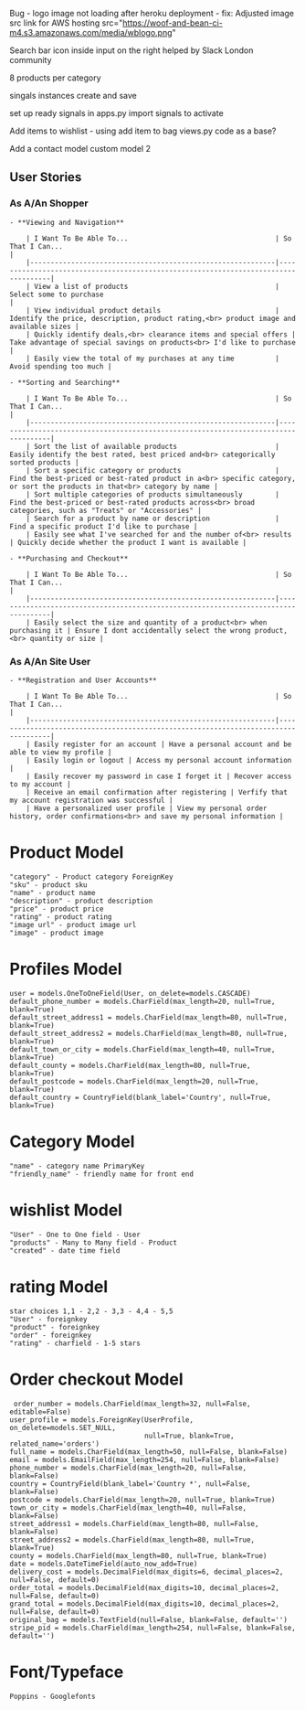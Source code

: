 Bug - logo image not loading after heroku deployment - fix: Adjusted image src link for AWS hosting
src="https://woof-and-bean-ci-m4.s3.amazonaws.com/media/wblogo.png"

Search bar icon inside input on the right helped by Slack London community

8 products per category

singals instances create and save

set up ready signals in apps.py import signals to activate

Add items to wishlist - using add item to bag views.py code as a base?

Add a contact model custom model 2





## User Stories

### As A/An Shopper
    - **Viewing and Navigation**

        | I Want To Be Able To...                                    | So That I Can...                                                                   | 
        |------------------------------------------------------------|------------------------------------------------------------------------------------| 
        | View a list of products                                    | Select some to purchase                                                            | 
        | View individual product details                            | Identify the price, description, product rating,<br> product image and available sizes |
        | Quickly identify deals,<br> clearance items and special offers | Take advantage of special savings on products<br> I'd like to purchase |
        | Easily view the total of my purchases at any time          | Avoid spending too much |

    - **Sorting and Searching**
        
        | I Want To Be Able To...                                    | So That I Can...                                                                   | 
        |------------------------------------------------------------|------------------------------------------------------------------------------------|
        | Sort the list of available products                        | Easily identify the best rated, best priced and<br> categorically sorted products |
        | Sort a specific category or products                       | Find the best-priced or best-rated product in a<br> specific category, or sort the products in that<br> category by name |
        | Sort multiple categories of products simultaneously        | Find the best-priced or best-rated products across<br> broad categories, such as "Treats" or "Accessories" |
        | Search for a product by name or description                | Find a specific product I'd like to purchase |
        | Easily see what I've searched for and the number of<br> results | Quickly decide whether the product I want is available |

    - **Purchasing and Checkout**
        
        | I Want To Be Able To...                                    | So That I Can...                                                                   | 
        |------------------------------------------------------------|------------------------------------------------------------------------------------|
        | Easily select the size and quantity of a product<br> when purchasing it | Ensure I dont accidentally select the wrong product,<br> quantity or size |


### As A/An Site User
    - **Registration and User Accounts**

        | I Want To Be Able To...                                    | So That I Can...                                                                   | 
        |------------------------------------------------------------|------------------------------------------------------------------------------------|
        | Easily register for an account | Have a personal account and be able to view my profile |
        | Easily login or logout | Access my personal account information |
        | Easily recover my password in case I forget it | Recover access to my account |
        | Receive an email confirmation after registering | Verfify that my account registration was successful |
        | Have a personalized user profile | View my personal order history, order confirmations<br> and save my personal information |


# Product Model
    "category" - Product category ForeignKey
    "sku" - product sku
    "name" - product name
    "description" - product description
    "price" - product price
    "rating" - product rating
    "image url" - product image url
    "image" - product image

# Profiles Model
    user = models.OneToOneField(User, on_delete=models.CASCADE)
    default_phone_number = models.CharField(max_length=20, null=True, blank=True)
    default_street_address1 = models.CharField(max_length=80, null=True, blank=True)
    default_street_address2 = models.CharField(max_length=80, null=True, blank=True)
    default_town_or_city = models.CharField(max_length=40, null=True, blank=True)
    default_county = models.CharField(max_length=80, null=True, blank=True)
    default_postcode = models.CharField(max_length=20, null=True, blank=True)
    default_country = CountryField(blank_label='Country', null=True, blank=True)

# Category Model
    "name" - category name PrimaryKey
    "friendly_name" - friendly name for front end

# wishlist Model
    "User" - One to One field - User
    "products" - Many to Many field - Product
    "created" - date time field

# rating Model
    star choices 1,1 - 2,2 - 3,3 - 4,4 - 5,5
    "User" - foreignkey
    "product" - foreignkey
    "order" - foreignkey
    "rating" - charfield - 1-5 stars

# Order checkout Model
     order_number = models.CharField(max_length=32, null=False, editable=False)
    user_profile = models.ForeignKey(UserProfile, on_delete=models.SET_NULL,
                                     null=True, blank=True, related_name='orders')
    full_name = models.CharField(max_length=50, null=False, blank=False)
    email = models.EmailField(max_length=254, null=False, blank=False)
    phone_number = models.CharField(max_length=20, null=False, blank=False)
    country = CountryField(blank_label='Country *', null=False, blank=False)
    postcode = models.CharField(max_length=20, null=True, blank=True)
    town_or_city = models.CharField(max_length=40, null=False, blank=False)
    street_address1 = models.CharField(max_length=80, null=False, blank=False)
    street_address2 = models.CharField(max_length=80, null=True, blank=True)
    county = models.CharField(max_length=80, null=True, blank=True)
    date = models.DateTimeField(auto_now_add=True)
    delivery_cost = models.DecimalField(max_digits=6, decimal_places=2, null=False, default=0)
    order_total = models.DecimalField(max_digits=10, decimal_places=2, null=False, default=0)
    grand_total = models.DecimalField(max_digits=10, decimal_places=2, null=False, default=0)
    original_bag = models.TextField(null=False, blank=False, default='')
    stripe_pid = models.CharField(max_length=254, null=False, blank=False, default='')



# Font/Typeface
    Poppins - Googlefonts
